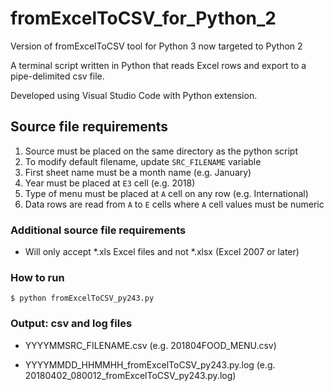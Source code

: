 # fromExcelToCSV_for_Python_2
Version of fromExcelToCSV tool for Python 3 now targeted to Python 2

A terminal script written in Python that reads Excel rows and export to a pipe-delimited csv file.

Developed using Visual Studio Code with Python extension.

## Source file requirements
1. Source must be placed on the same directory as the python script
2. To modify default filename, update `SRC_FILENAME` variable
3. First sheet name must be a month name (e.g. January)
4. Year must be placed at `E3` cell (e.g. 2018)
5. Type of menu must be placed at `A` cell on any row (e.g. International)
6. Data rows are read from `A` to `E` cells where `A` cell values must be numeric

### Additional source file requirements
- Will only accept *.xls Excel files and not *.xlsx (Excel 2007 or later)

### How to run
```
$ python fromExcelToCSV_py243.py
```

### Output: csv and log files
- YYYYMMSRC_FILENAME.csv
(e.g. 201804FOOD_MENU.csv)

- YYYYMMDD_HHMMHH_fromExcelToCSV_py243.py.log
(e.g. 20180402_080012_fromExcelToCSV_py243.py.log)